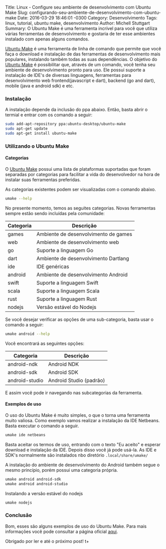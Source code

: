 Title: Linux - Configure seu ambiente de desenvolvimento com Ubuntu Make
Slug: configurando-seu-ambiente-de-desenvolvimento-com-ubuntu-make
Date: 2016-03-29 18:46:01 -0300
Category: Desenvolvimento
Tags: linux, tutorial, ubuntu make, desenvolvimento
Author: Michell Stuttgart
Summary: O Ubuntu Make é uma ferramenta incrível para você que utiliza várias ferramentas de desenvolvimento e gostaria de ter esse ambientes instalado com apenas alguns comandos.

[Ubuntu Make](https://wiki.ubuntu.com/ubuntu-make) é uma ferramenta de linha de comando que permite que você faça o download e instalação de das ferramentas de desenvolvimento mais populares, instalando também todas as suas dependências. O objetivo do [Ubuntu Make](https://wiki.ubuntu.com/ubuntu-make) é possibilitar que, através de um comando, você tenha seu ambiente de desenvolvimento pronto para uso.
Ele possui suporte a instalação de IDE's de diversas linguagens, ferramentas para desenvolvimento web frontend(javascript e dart), backend (go and dart), mobile (java e android sdk) e etc.

### Instalação

A instalação depende da inclusão do ppa abaixo. Então, basta abrir o termial e entrar com os comando a seguir:

```bash
sudo add-apt-repository ppa:ubuntu-desktop/ubuntu-make
sudo apt-get update
sudo apt-get install ubuntu-make
```

### Utilizando o Ubuntu Make

#### Categorias

O [Ubuntu Make](https://wiki.ubuntu.com/ubuntu-make) possui uma lista de plataformas suportadas que foram separadas por categorias para facilitar a vida do desenvolvedor na hora de instalar suas ferramentas preferidas.

As categorias existentes podem ser visualizadas com o comando abaixo.

```bash
umake --help
```

No presente momento, temos as seguites categorias. Novas ferramentas sempre estão sendo incluídas pela comunidade:

Categoria | Descrição
----------|----------
games     | Ambiente de desenvolvimento de games
web       | Ambiente de desenvolvimento web
go        | Suporte a linguagem Go
dart      | Ambiente de desenvolvimento Dartlang
ide       | IDE genéricas
android   | Ambiente de desenvolvimento Android
swift     | Suporte a linguagem Swift
scala     | Suporte a linguagem Scala
rust      | Suporte a linguagem  Rust
nodejs    | Versão estável do Nodejs

Se você desejar verificar as opções de uma sub-categoria, basta usar o comando a seguir:

```bash
umake android --help
```

Você encontrará as seguintes opções:

 Categoria | Descrição
 ----------|----------
 android-ndk | Android NDK
 android-sdk    | Android SDK
 android-studio | Android Studio (padrão)

E assim você pode ir navegando nas subcategorias da ferramenta.

#### Exemplos de uso

O uso do Ubuntu Make é muito simples, o que o torna uma ferramenta muito valiosa. Como exemplo vamos realizar a instalação da IDE Netbeans. Basta executar o comando a seguir.

```bash
umake ide netbeans
```

Basta aceitar os termos de uso, entrando com o texto "Eu aceito" e esperar download e instalação da IDE. Depois disso você já pode usá-la. As IDE e SDK's normalmente são instalados nbo diretório `.local/share/umake/`

A instalação do ambiente de desenvolvimento do Android também segue o mesmo princípio, porém possui uma categoria própria.

```bash
umake android android-sdk
umake android android-studio
```

Instalando a versão estável do nodejs

```bash
umake nodejs
```

### Conclusão

Bom, esses são alguns exemplos de uso do Ubuntu Make. Para mais informações você pode consultar a página oficial [aqui](https://wiki.ubuntu.com/ubuntu-make).

Obrigado por ler e até o próximo post! t+
